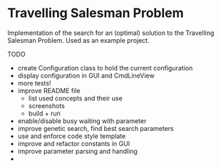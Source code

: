 # Travelling Salesman Problem

Implementation of the search for an (optimal) solution to the Travelling Salesman Problem. Used as an example project.


TODO
- create Configuration class to hold the current configuration
- display configuration in GUI and CmdLineView
- more tests!
- improve README file
  - list used concepts and their use
  - screenshots
  - build + run
- enable/disable busy waiting with parameter
- improve genetic search, find best search parameters
- use and enforce code style template
- improve and refactor constants in GUI
- improve parameter parsing and handling
- 
